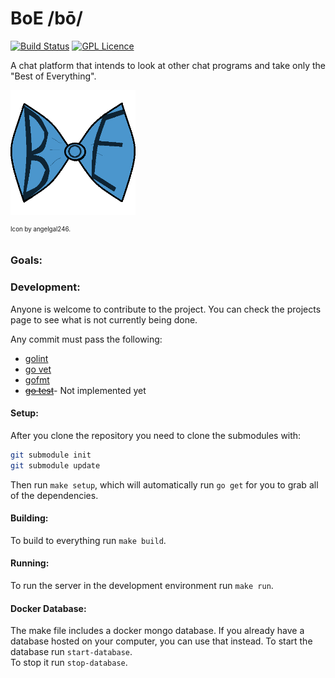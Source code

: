 # BoE /bō/

[![Build Status](https://travis-ci.org/ParkerMc/BoE.svg?branch=master)](https://travis-ci.org/ParkerMc/BoE)
[![GPL Licence](https://badges.frapsoft.com/os/gpl/gpl.svg?v=103)](https://opensource.org/licenses/GPL-3.0/)

A chat platform that intends to look at other chat programs and take only the "Best of Everything".

[<img src="https://raw.githubusercontent.com/ParkerMc/BOE/master/B.o.E..png" alt="Icon" data-canonical-src="https://raw.githubusercontent.com/ParkerMc/BOE/master/B.o.E..png" width="200" height="200" />](https://github.com/ParkerMc/BOE)

<sup><sup>Icon by angelgal246.</sup></sup>

### Goals:

### Development:
Anyone is welcome to contribute to the project. You can check the projects page to see what is not currently being done.

Any commit must pass the following:
* [golint](https://github.com/golang/lint)
* [go vet](https://golang.org/cmd/vet/)
* [gofmt](https://golang.org/cmd/gofmt)
* [~~go test~~](https://golang.org/cmd/go/#hdr-Test_packages)- Not implemented yet
#### Setup:
After you clone the repository you need to clone the submodules with:
```bash
git submodule init
git submodule update
```
Then run `make setup`, which will automatically run `go get` for you to grab all of the dependencies.

#### Building:
To build to everything run `make build`.

#### Running:
To run the server in the development environment run `make run`.

#### Docker Database:
The make file includes a docker mongo database. If you already have a database hosted on your computer, you can use that instead.
To start the database run `start-database`.  
To stop it run `stop-database`.
